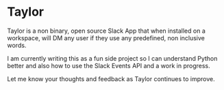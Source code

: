 # Taylor

Taylor is a non binary, open source Slack App that when installed on a workspace, will DM any user if they use any predefined, non inclusive words. 

I am currently writing this as a fun side project so I can understand Python better and also how to use the Slack Events API and a work in progress.

Let me know your thoughts and feedback as Taylor continues to improve.
